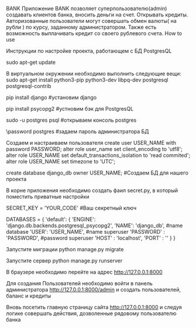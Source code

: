 BANK
Приложение BANK позволяет суперпользователю(admin) создавать клиентов банка, вносить деньги на счет. Открывать кредиты.
Авторизованные пользователи могут совершать обмен валюты( на рубли ) по курсу, заданному администратором. Также есть возможность выплачивать кредит со своего рублевого счета.
How to use


Инструкции по настройке проекта, работающем с БД PostgresQL

sudo apt-get update

В виртуальном окружении необходимо выполнить следующие вещи:
sudo apt-get install python3-pip python3-dev libpq-dev postgresql postgresql-contrib

pip install django    #установим django

pip install psycopg2    #устновим бэк для PostgresQL

sudo -u postgres psql    #открываем консоль postgres

\password postgres     #задаем пароль администратора БД

Создаем и настраиваем пользователя
create user USER_NAME with password PASSWORD;
alter role user_name set client_encoding to 'utf8';
alter role USER_NAME set default_transactions_isolation to 'read commited';
alter role USER_NAME set timezone to 'UTC';

create database django_db owner USER_NAME;    #Создаем БД для нашего проекта


В корне приложения необходимо создать фаил secret.py, в который поместить приватные настройки

SECRET_KEY = 'YOUR_CODE' #Ваш секретный ключ

DATABASES = {
    'default': {
        'ENGINE': 'django.db.backends.postgresql_psycopg2',
        'NAME': 'django_db', #name database
        'USER': 'USER_NAME', #name superuser
        'PASSWORD' : 'PASSWORD', #password superuser
        'HOST' : 'localhost',
        'PORT' : ''
    }
}

Запустите миграции python manage.py migrate

Запустите сервер python manage.py runserver

В браузере необходимо перейте на адрес 
http://127.0.0.1:8000

Для создания Пользователей необходимо войти в панель администратора
http://127.0.0.1:8000/admin
и создать пользователей, баланс и кредиты

Вновь посетить главную страницу сайта 
http://127.0.0.1:8000 и следуя логике совершать действия, дозволенные рядовому пользователю банка
